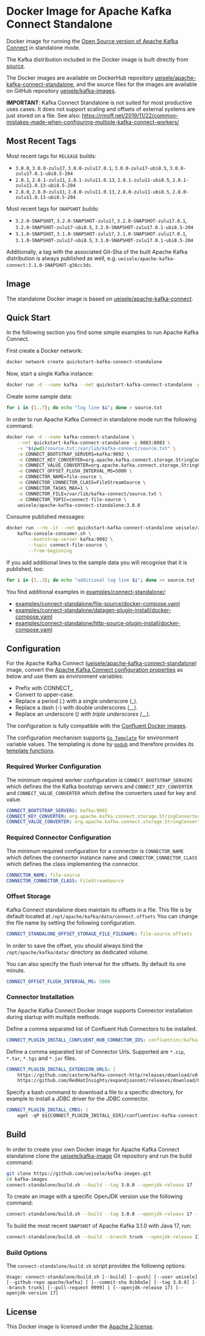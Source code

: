 # Docker Image for Apache Kafka Connect Standalone

Docker image for running the [Open Source version of Apache Kafka Connect](https://github.com/apache/kafka/) in standalone mode.

The Kafka distribution included in the Docker image is built directly from [source](https://github.com/apache/kafka/).

The Docker images are available on DockerHub repository [ueisele/apache-kafka-connect-standalone](https://hub.docker.com/repository/docker/ueisele/apache-kafka-connect-standalone), and the source files for the images are available on GitHub repository [ueisele/kafka-images](https://github.com/ueisele/kafka-images).

**IMPORTANT**: Kafka Connect Standalone is not suited for most productive uses cases. It does not support scaling and offsets of external systems are just stored on a file. See also: https://rmoff.net/2019/11/22/common-mistakes-made-when-configuring-multiple-kafka-connect-workers/

## Most Recent Tags

Most recent tags for `RELEASE` builds:

* `3.0.0`, `3.0.0-zulu17`, `3.0.0-zulu17.0.1`, `3.0.0-zulu17-ubi8.5`, `3.0.0-zulu17.0.1-ubi8.5-204`
* `2.8.1`, `2.8.1-zulu11`, `2.8.1-zulu11.0.13`, `2.8.1-zulu11-ubi8.5`, `2.8.1-zulu11.0.13-ubi8.5-204`
* `2.8.0`, `2.8.0-zulu11`, `2.8.0-zulu11.0.13`, `2.8.0-zulu11-ubi8.5`, `2.8.0-zulu11.0.13-ubi8.5-204`

Most recent tags for `SNAPSHOT` builds:

* `3.2.0-SNAPSHOT`, `3.2.0-SNAPSHOT-zulu17`, `3.2.0-SNAPSHOT-zulu17.0.1`, `3.2.0-SNAPSHOT-zulu17-ubi8.5`, `3.2.0-SNAPSHOT-zulu17.0.1-ubi8.5-204`
* `3.1.0-SNAPSHOT`, `3.1.0-SNAPSHOT-zulu17`, `3.1.0-SNAPSHOT-zulu17.0.1`, `3.1.0-SNAPSHOT-zulu17-ubi8.5`, `3.1.0-SNAPSHOT-zulu17.0.1-ubi8.5-204`

Additionally, a tag with the associated Git-Sha of the built Apache Kafka distribution is always published as well, e.g. `ueisele/apache-kafka-connect:3.1.0-SNAPSHOT-g36cc3dc`.

## Image

The standalone Docker image is based on [ueisele/apache-kafka-connect](https://hub.docker.com/repository/docker/ueisele/apache-kafka-connect). 

## Quick Start

In the following section you find some simple examples to run Apache Kafka Connect.

First create a Docker network:
```bash
docker network create quickstart-kafka-connect-standalone
```

Now, start a single Kafka instance: 

```bash
docker run -d --name kafka --net quickstart-kafka-connect-standalone -p 9092:9092 ueisele/apache-kafka-server-standalone:3.0.0
```

Create some sample data:

```bash
for i in {1..7}; do echo "log line $i"; done > source.txt
```

In order to run Apache Kafka Connect in standalone mode run the following command:

```bash
docker run -d --name kafka-connect-standalone \
    --net quickstart-kafka-connect-standalone -p 8083:8083 \
    -v "$(pwd)/source.txt:/var/lib/kafka-connect/source.txt" \
    -e CONNECT_BOOTSTRAP_SERVERS=kafka:9092 \
    -e CONNECT_KEY_CONVERTER=org.apache.kafka.connect.storage.StringConverter \
    -e CONNECT_VALUE_CONVERTER=org.apache.kafka.connect.storage.StringConverter \
    -e CONNECT_OFFSET_FLUSH_INTERVAL_MS=5000 \
    -e CONNECTOR_NAME=file-source \
    -e CONNECTOR_CONNECTOR_CLASS=FileStreamSource \
    -e CONNECTOR_TASKS_MAX=1 \
    -e CONNECTOR_FILE=/var/lib/kafka-connect/source.txt \
    -e CONNECTOR_TOPIC=connect-file-source \
    ueisele/apache-kafka-connect-standalone:3.0.0
```

Consume published messages:

```bash
docker run --rm -it --net quickstart-kafka-connect-standalone ueisele/apache-kafka-server-standalone:3.0.0 \
    kafka-console-consumer.sh \
        --bootstrap-server kafka:9092 \
        --topic connect-file-source \
        --from-beginning
```

If you add additional lines to the sample data you will recognise that it is published, too:

```bash
for i in {1..3}; do echo "additional log line $i"; done >> source.txt
```

You find additional examples in [examples/connect-standalone/]():

* [examples/connect-standalone/file-source/docker-compose.yaml]()
* [examples/connect-standalone/datagen-plugin-install/docker-compose.yaml]()
* [examples/connect-standalone/http-source-plugin-install/docker-compose.yaml]()

## Configuration

For the Apache Kafka Connect ([ueisele/apache-kafka-connect-standalone](https://hub.docker.com/repository/registry-1.docker.io/ueisele/apache-kafka-connect/)) image, convert the [Apache Kafka Connect configuration properties](https://kafka.apache.org/documentation/#connectconfigs) as below and use them as environment variables:

* Prefix with CONNECT_.
* Convert to upper-case.
* Replace a period (.) with a single underscore (_).
* Replace a dash (-) with double underscores (__).
* Replace an underscore (_) with triple underscores (___).

The configuration is fully compatible with the [Confluent Docker images](https://docs.confluent.io/platform/current/installation/docker/config-reference.html#kconnect-long-configuration).

The configuration mechanism supports [`Go Template`](https://pkg.go.dev/text/template) for environment variable values.
The templating is done by [`godub`](https://github.com/ueisele/go-docker-utils) and therefore provides its [template functions](https://github.com/ueisele/go-docker-utils#template-functions). 

### Required Worker Configuration

The minimum required worker configuration is `CONNECT_BOOTSTRAP_SERVERS` which defines the the Kafka bootstrap servers
and `CONNECT_KEY_CONVERTER` and `CONNECT_VALUE_CONVERTER` which define the converters used for key and value.

```yaml
CONNECT_BOOTSTRAP_SERVERS: kafka:9092
CONNECT_KEY_CONVERTER: org.apache.kafka.connect.storage.StringConverter
CONNECT_VALUE_CONVERTER: org.apache.kafka.connect.storage.StringConverter
```

### Required Connector Configuration

The minimum required configuration for a connector is `CONNECTOR_NAME` which defines the connector instance name
and `CONNECTOR_CONNECTOR_CLASS` which defines the class implementing the connector. 

```yaml
CONNECTOR_NAME: file-source
CONNECTOR_CONNECTOR_CLASS: FileStreamSource
```

### Offset Storage

Kafka Connect standalone does maintain its offsets in a file. This file is by default located at `/opt/apache/kafka/data/connect.offsets`
You can change the file name by setting the following configuration.

```yaml
CONNECT_STANDALONE_OFFSET_STORAGE_FILE_FILENAME: file-source.offsets
```

In order to save the offset, you should always bind the `/opt/apache/kafka/data/` directory as dedicated volume.

You can also specify the flush interval for the offsets. By default its one minute.

```yaml
CONNECT_OFFSET_FLUSH_INTERVAL_MS: 5000
```

### Connector Installation

The Apache Kafka Connect Docker image supports Connector installation during startup with multiple methods.

Define a comma separated list of Confluent Hub Connectors to be installed.

```yaml
CONNECT_PLUGIN_INSTALL_CONFLUENT_HUB_CONNECTOR_IDS: confluentinc/kafka-connect-jdbc:latest,confluentinc/kafka-connect-http:latest
```

Define a comma separated list of Connector Urls. Supported are `*.zip`, `*.tar`, `*.tgz` and `*.jar` files.

```yaml
CONNECT_PLUGIN_INSTALL_EXTENSION_URLS: |
    https://github.com/castorm/kafka-connect-http/releases/download/v0.8.11/castorm-kafka-connect-http-0.8.11.zip
    https://github.com/RedHatInsights/expandjsonsmt/releases/download/0.0.7/kafka-connect-smt-expandjsonsmt-0.0.7.tar.gz
```

Specify a bash command to download a file to a specific directory, for example to install a JDBC driver for the JDBC connector.

```yaml
CONNECT_PLUGIN_INSTALL_CMDS: |
    wget -qP $${CONNECT_PLUGIN_INSTALL_DIR}/confluentinc-kafka-connect-jdbc/lib https://dlm.mariadb.com/1496775/Connectors/java/connector-java-2.7.2/mariadb-java-client-2.7.2.jar
```

## Build

In order to create your own Docker image for Apache Kafka Connect standalone clone the [ueisele/kafka-image](https://github.com/ueisele/kafka-images) Git repository and run the build command:

```bash
git clone https://github.com/ueisele/kafka-images.git
cd kafka-images
connect-standalone/build.sh --build --tag 3.0.0 --openjdk-release 17
```

To create an image with a specific OpenJDK version use the following command:

```bash
connect-standalone/build.sh --build --tag 3.0.0 --openjdk-release 17 --openjdk-version 17
```

To build the most recent `SNAPSHOT` of Apache Kafka 3.1.0 with Java 17, run:

```bash
connect-standalone/build.sh --build --branch trunk --openjdk-release 17
```

### Build Options

The `connect-standalone/build.sh` script provides the following options:

`Usage: connect-standalone/build.sh [--build] [--push] [--user ueisele] [--github-repo apache/kafka] [ [--commit-sha 8cb0a5e] [--tag 3.0.0] [--branch trunk] [--pull-request 9999] ] [--openjdk-release 17] [--openjdk-version 17]`
## License 

This Docker image is licensed under the [Apache 2 license](https://github.com/ueisele/kafka-images/blob/main/LICENSE).